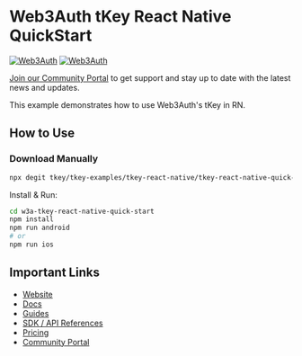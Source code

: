 # Web3Auth tKey React Native QuickStart

[![Web3Auth](https://img.shields.io/badge/Web3Auth-SDK-blue)](https://web3auth.io/docs/sdk/core-kit/tkey-android)
[![Web3Auth](https://img.shields.io/badge/Web3Auth-Community-cyan)](https://community.web3auth.io)

[Join our Community Portal](https://community.web3auth.io/) to get support and stay up to date with the latest news and updates.

This example demonstrates how to use Web3Auth's tKey in RN.

## How to Use

### Download Manually

```bash
npx degit tkey/tkey-examples/tkey-react-native/tkey-react-native-quick-start w3a-tkey-react-native-quick-start
```

Install & Run:

```bash
cd w3a-tkey-react-native-quick-start
npm install
npm run android
# or
npm run ios
```

## Important Links

- [Website](https://web3auth.io)
- [Docs](https://web3auth.io/docs)
- [Guides](https://web3auth.io/docs/content-hub?type=guides)
- [SDK / API References](https://web3auth.io/docs/sdk)
- [Pricing](https://web3auth.io/pricing.html)
- [Community Portal](https://community.web3auth.io)
